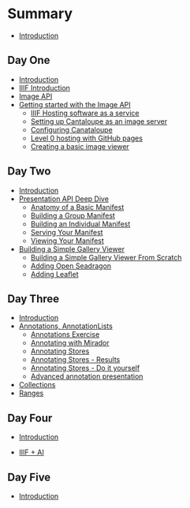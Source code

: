 # Summary

- [Introduction](README.md)

## Day One
- [Introduction](day-one/README.md)
- [IIIF Introduction](day-one/iiif-introduction.md)
- [Image API](day-one/image-api.md)
- [Getting started with the Image API](day-one/getting-started-with-the-image-api.md)
  - [IIIF Hosting software as a service](day-one/iiif-hosting-saas.md)
  - [Setting up Cantaloupe as an image server](day-one/setting-up-cantaloupe.md)
  - [Configuring Canataloupe](day-one/configuring-cantaloupe.md)
  - [Level 0 hosting with GitHub pages](day-one/level0-github-hosting.md)
  - [Creating a basic image viewer](day-one/creating-a-basic-image-viewer.md)

## Day Two
- [Introduction](day-two/README.md)
- [Presentation API Deep Dive](day-two/0-presentation-api-introduction.md)
  - [Anatomy of a Basic Manifest](day-two/1-anatomy-of-a-basic-manifest.md)
  - [Building a Group Manifest](day-two/2-activity-group-manifest.md)
  - [Building an Individual Manifest](day-two/3-activity-create-your-own-manifest.md)
  - [Serving Your Manifest](day-two/4-serving-your-manifest.md)
  - [Viewing Your Manifest](day-two/5-viewing-your-manifest-in-a-viewer.md)
- [Building a Simple Gallery Viewer](day-two/6-building-a-gallery-viewer-intro.md)
  - [Building a Simple Gallery Viewer From Scratch](day-two/7-building-a-gallery-viewer.md)
  - [Adding Open Seadragon](day-two/8-building-a-gallery-viewer-with-opensea-dragon.md)
  - [Adding Leaflet](day-two/9-building-a-gallery-viewer-with-leaflet.md)

## Day Three
- [Introduction](day-three/README.md)
- [Annotations, AnnotationLists](day-three/annotations-and-annotation-lists.md)
  - [Annotations Exercise](day-three/exercise.md)
  - [Annotating with Mirador](day-three/annotations-exercises.md)
  - [Annotating Stores](day-three/annotations-stores.md)
  - [Annotating Stores - Results](day-three/annotations-stores-results.md)
  - [Annotating Stores - Do it yourself](day-three/annotations-stores-install.md)
  - [Advanced annotation presentation](day-three/advanced-annotations.md)
- [Collections](day-three/collections.md)
- [Ranges](day-three/ranges.md)
<!-- - [Search](day-three/search.md) -->

## Day Four
- [Introduction](day-four/README.md)
<!-- - [Mirador 3](day-four/mirador-3.md) -->
<!-- - [IIIF + A/V](day-four/iiif-and-av.md) -->
- [IIIF + AI](day-four/iiif-and-ai.md)
<!-- - [IIIF Integration with DH Tools](day-four/iiif-dh-tools.md) -->
<!--  - [Omeka](day-four/omeka.md) -->
<!--  - [Islandora/Drupal](day-four/islandora-drupal.md) -->

## Day Five
- [Introduction](day-five/README.md)
